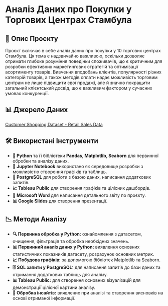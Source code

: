 # Аналіз Даних про Покупки у Торгових Центрах Стамбула

## 📝 Опис Проєкту

Проєкт включає в себе аналіз даних про покупки у 10 торгових центрах Стамбула. Ця тема є надзвичайно важливою, оскільки дозволяє отримати глибоке розуміння поведінки споживачів, що є критичним для розробки ефективних маркетингових стратегій та оптимізації асортименту товарів. Вивчення вподобань клієнтів, популярності різних категорій товарів, а також методів оплати надає можливість торговим центрам не лише підвищити свої продажі, але й значно покращити загальний клієнтський досвід, що є важливим фактором у сучасних умовах конкуренції.

## 📊 Джерело Даних

[Customer Shopping Dataset - Retail Sales Data](https://www.kaggle.com/datasets/mehmettahiraslan/customer-shopping-dataset/data)

## 🛠️ Використані Інструменти

- **🐍 Python** та її бібліотеки **Pandas, Matplotlib, Seaborn** для первинної обробки та аналізу даних.
- **📓 Jupyter Notebook** використано як середовище розробки з можливістю створення графіків та таблиць.
- **🐘 PostgreSQL** для роботи з базою даних, написання додаткових запитів.
- **📈 Tableau Public** для створення графіків та цілісних дашбордів.
- **📝 Microsoft Word** для написання детального звіту по проєкту.
- **📊 Google Slides** для створення презентації.

## 📉 Методи Аналізу

- **🔍 Первинна обробка у Python:** ознайомлення з датасетом, очищення, фільтрація та обробка необхідних значень.
- **📊 Первинний аналіз даних у Python:** виявлення основних статистичних показників датасету, розрахунок основних метрик.
- **📈 Побудова графіків:** за допомогою бібліотек Matplotlib та Seaborn.
- **🗄️ SQL запити у PostgreSQL:** для написання запитів до бази даних та отримання додаткових таблиць для аналізу.
- **📊 Tableau Public:** для створення основних візуалізацій для демонстрації цілісної картини аналізу.
- **📑 Обробка інсайтів:** виявлених при аналізі та створення висновків на основі отриманої інформації.
